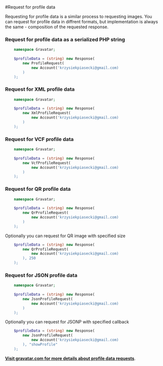 #Request for profile data

Requesting for profile data is a similar process to requesting images. You can request for profile data in diffrent formats, but implementation is always the same - composition of the requested response.

### Request for profile data as a serialized PHP string

```php
    namespace Gravatar;
    
    $profileData = (string) new Response(
        new ProfileRequest(
            new Account('krzysiekpiasecki@gmail.com)
        )
    );
```

### Request for XML profile data
```php
    namespace Gravatar;
    
    $profileData = (string) new Response(
        new XmlProfileRequest(
            new Account('krzysiekpiasecki@gmail.com)
        )
    );
```

### Request for VCF profile data
```php
    namespace Gravatar;
    
    $profileData = (string) new Response(
        new VcfProfileRequest(
            new Account('krzysiekpiasecki@gmail.com)
        )
    );
```

### Request for QR profile data
```php
    namespace Gravatar;
    
    $profileData = (string) new Response(
        new QrProfileRequest(
            new Account('krzysiekpiasecki@gmail.com)
        )
    );
```
Optionally you can request for QR image with specified size
```php
    $profileData = (string) new Response(
        new QrProfileRequest(
            new Account('krzysiekpiasecki@gmail.com)
        ), 250
    );
```

### Request for JSON profile data

```php
    namespace Gravatar;
    
    $profileData = (string) new Response(
        new JsonProfileRequest(
            new Account('krzysiekpiasecki@gmail.com)
        )
    );
```
Optionally you can request for JSONP with specified callback
```php
    $profileData = (string) new Response(
        new JsonProfileRequest(
            new Account('krzysiekpiasecki@gmail.com)
        ), "showProfile"
    );
```

**[Visit gravatar.com for more details about profile data requests](http://en.gravatar.com/site/implement/profiles/)**.
